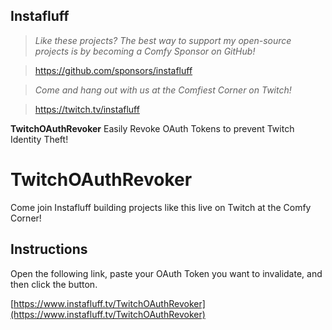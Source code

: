 ## Instafluff ##
> *Like these projects? The best way to support my open-source projects is by becoming a Comfy Sponsor on GitHub!*

> https://github.com/sponsors/instafluff

> *Come and hang out with us at the Comfiest Corner on Twitch!*

> https://twitch.tv/instafluff

**TwitchOAuthRevoker** Easily Revoke OAuth Tokens to prevent Twitch Identity Theft!

# TwitchOAuthRevoker
Come join Instafluff building projects like this live on Twitch at the Comfy Corner!

## Instructions ##

Open the following link, paste your OAuth Token you want to invalidate, and then click the button.

[https://www.instafluff.tv/TwitchOAuthRevoker](https://www.instafluff.tv/TwitchOAuthRevoker)
